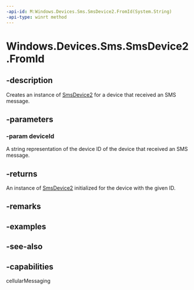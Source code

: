 ----api-id: M:Windows.Devices.Sms.SmsDevice2.FromId(System.String)
-api-type: winrt method
---<!-- Method syntaxpublic Windows.Devices.Sms.SmsDevice2 FromId(System.String deviceId)--># Windows.Devices.Sms.SmsDevice2.FromId## -descriptionCreates an instance of [SmsDevice2](smsdevice2.md) for a device that received an SMS message.## -parameters### -param deviceIdA string representation of the device ID of the device that received an SMS message.## -returnsAn instance of [SmsDevice2](smsdevice2.md) initialized for the device with the given ID.## -remarks## -examples## -see-also## -capabilitiescellularMessaging